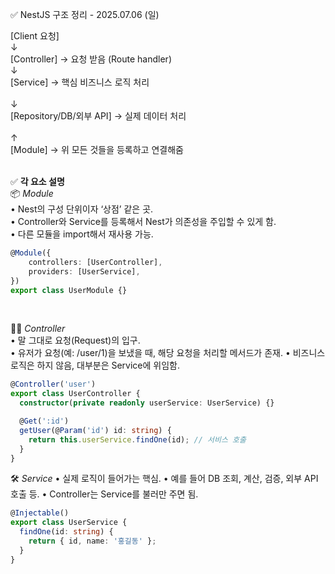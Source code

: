 ✅ NestJS 구조 정리 - 2025.07.06 (일)

[Client 요청]<br>
↓<br>
[Controller] → 요청 받음 (Route handler)<br>
↓<br>
[Service] → 핵심 비즈니스 로직 처리<br>  
↓<br>
[Repository/DB/외부 API] → 실제 데이터 처리<br>  
↑<br>
[Module] → 위 모든 것들을 등록하고 연결해줌<br><br>
    

✅ **각 요소 설명**<br>
📦 *Module*<br>
• Nest의 구성 단위이자 ‘상점’ 같은 곳.<br>
• Controller와 Service를 등록해서 Nest가 의존성을 주입할 수 있게 함.<br>
• 다른 모듈을 import해서 재사용 가능.<br>
```ts
@Module({
    controllers: [UserController],
    providers: [UserService],
})
export class UserModule {}
```
<br>

🧑‍💼 *Controller*<br>
• 말 그대로 요청(Request)의 입구.<br>
• 유저가 요청(예: /user/1)을 보냈을 때, 해당 요청을 처리할 메서드가 존재.
• 비즈니스 로직은 하지 않음, 대부분은 Service에 위임함.

```ts
@Controller('user')
export class UserController {
  constructor(private readonly userService: UserService) {}

  @Get(':id')
  getUser(@Param('id') id: string) {
    return this.userService.findOne(id); // 서비스 호출
  }
}
```

🛠️ *Service*
• 실제 로직이 들어가는 핵심.
• 예를 들어 DB 조회, 계산, 검증, 외부 API 호출 등.
• Controller는 Service를 불러만 주면 됨.

```ts
@Injectable()
export class UserService {
  findOne(id: string) {
    return { id, name: '홍길동' };
  }
}
```
